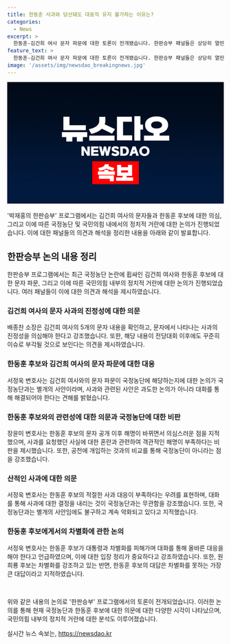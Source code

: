 ```yaml
---
title: 한동훈 사과와 당선돼도 대표직 유지 불가하는 이유는?
categories:
  - News
excerpt: >
  한동훈-김건희 여사 문자 파문에 대한 토론이 전개됐습니다. 한판승부 패널들은 상당히 열띤 토론을 펼치고 있습니다. 배종찬 소장은 한동훈 후보의 문자 해명에 의문을 제기하며, 서정욱 변호사는 국정농단으로 분류할 정도의 사안이 아니라고 주장했습니다. 장윤미 변호사는 김건희 여사의 사과에 대한 진정성에 대해 의문을 제기하였습니다. 또한, 한동훈 후보가 대통령실과의 사과에 대한 의문점, 문자의 내용, 후보들 간의 시각 차이, 그리고 후보들의 토론 전략에 대해 논의되고 있습니다.
feature_text: >
  한동훈-김건희 여사 문자 파문에 대한 토론이 전개됐습니다. 한판승부 패널들은 상당히 열띤 토론을 펼치고 있습니다. 배종찬 소장은 한동훈 후보의 문자 해명에 의문을 제기하며, 서정욱 변호사는 국정농단으로 분류할 정도의 사안이 아니라고 주장했습니다. 장윤미 변호사는 김건희 여사의 사과에 대한 진정성에 대해 의문을 제기하였습니다. 또한, 한동훈 후보가 대통령실과의 사과에 대한 의문점, 문자의 내용, 후보들 간의 시각 차이, 그리고 후보들의 토론 전략에 대해 논의되고 있습니다.
image: '/assets/img/newsdao_breakingnews.jpg'
---
```


<p><img src="/assets/img/newsdao_breakingnews.jpg" alt="ranknews 속보" /></p>

<p>'박재홍의 한판승부' 프로그램에서는 김건희 여사의 문자들과 한동훈 후보에 대한 의심, 그리고 이에 따른 국정농단 및 국민의힘 내에서의 정치적 거란에 대한 논의가 진행되었습니다. 이에 대한 패널들의 의견과 해석을 정리한 내용을 아래와 같이 발표합니다.</p>

<h2 data-ke-size="size26">한판승부 논의 내용 정리</h2>

<p data-ke-size="size16">한판승부 프로그램에서는 최근 국정농단 논란에 휩싸인 김건희 여사와 한동훈 후보에 대한 문자 파문, 그리고 이에 따른 국민의힘 내부의 정치적 거란에 대한 논의가 진행되었습니다. 여러 패널들이 이에 대한 의견과 해석을 제시하였습니다.</p>

<h3 data-ke-size="size22">김건희 여사의 문자 사과의 진정성에 대한 의문</h3>

<p data-ke-size="size16">배종찬 소장은 김건희 여사의 5개의 문자 내용을 확인하고, 문자에서 나타나는 사과의 진정성을 의심해야 한다고 강조했습니다. 또한, 해당 내용이 전당대회 이후에도 꾸준히 이슈로 부각될 것으로 보인다는 의견을 제시하였습니다.</p>

<h3 data-ke-size="size22">한동훈 후보와 김건희 여사의 문자 파문에 대한 대응</h3>

<p data-ke-size="size16">서정욱 변호사는 김건희 여사와의 문자 파문이 국정농단에 해당하는지에 대한 논의가 국정농단과는 별개의 사안이라며, 사과와 관련된 사안은 과도한 논의가 아니라 대화를 통해 해결되어야 한다는 견해를 밝혔습니다.</p>

<h3 data-ke-size="size22">한동훈 후보와의 관련성에 대한 의문과 국정농단에 대한 비판</h3>

<p data-ke-size="size16">장윤미 변호사는 한동훈 후보의 문자 공개 이후 해명이 바뀌면서 의심스러운 점을 지적했으며, 사과를 요청했던 사실에 대한 혼란과 관련하여 객관적인 해명이 부족하다는 비판을 제시했습니다. 또한, 공천에 개입하는 것과의 비교를 통해 국정농단이 아니라는 점을 강조했습니다.</p>

<h3 data-ke-size="size22">산적인 사과에 대한 의문</h3>

<p data-ke-size="size16">서정욱 변호사는 한동훈 후보의 적절한 사과 대응이 부족하다는 우려를 표현하며, 대화를 통해 사과에 대한 결정을 내리는 것이 국정농단과는 무관함을 강조했습니다. 또한, 국정농단과는 별개의 사안임에도 불구하고 계속 악화되고 있다고 지적했습니다.</p>

<h3 data-ke-size="size22">한동훈 후보에게서의 차별화에 관한 논의</h3>

<p data-ke-size="size16">서정욱 변호사는 한동훈 후보가 대통령과 차별화를 피해가며 대화를 통해 올바른 대응을 해야 한다고 언급하였으며, 이에 대한 입장 정리가 중요하다고 강조하였습니다. 또한, 원희룡 후보는 차별화를 강조하고 있는 반면, 한동훈 후보의 대답은 차별화를 못하는 가장 큰 대답이라고 지적하였습니다.</p>

<p data-ke-size="size16">&nbsp;</p>

<p>위와 같은 내용의 논의로 '한판승부' 프로그램에서의 토론이 전개되었습니다. 이러한 논의를 통해 현재 국정농단과 한동훈 후보에 대한 의문에 대한 다양한 시각이 나타났으며, 국민의힘 내부의 정치적 거란에 대한 분석도 이루어졌습니다.</p>
실시간 뉴스 속보는, <a href="https://newsdao.kr" rel="dofollow">https://newsdao.kr</a>


